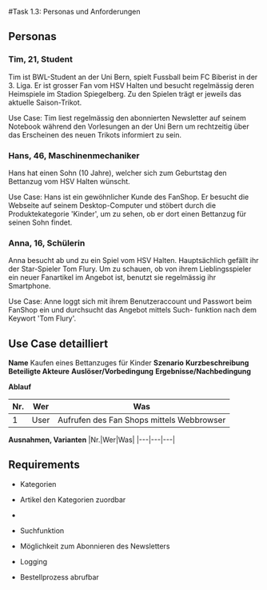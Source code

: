 #Task 1.3: Personas und Anforderungen

## Personas
### Tim, 21, Student
Tim ist BWL-Student an der Uni Bern, spielt Fussball beim FC Biberist in der 3. Liga. Er ist grosser Fan vom HSV Halten
und besucht regelmässig deren Heimspiele im Stadion Spiegelberg. Zu den Spielen trägt er jeweils das aktuelle
Saison-Trikot. 

Use Case: Tim liest regelmässig den abonnierten Newsletter auf seinem Notebook während den Vorlesungen an der Uni Bern um 
rechtzeitig über das Erscheinen des neuen Trikots informiert zu sein.


### Hans, 46, Maschinenmechaniker
Hans hat einen Sohn (10 Jahre), welcher sich zum Geburtstag den Bettanzug vom HSV Halten wünscht.

Use Case: Hans ist ein gewöhnlicher Kunde des FanShop. Er besucht die Webseite auf seinem Desktop-Computer und stöbert durch
die Produktekategorie 'Kinder', um zu sehen, ob er dort einen Bettanzug für seinen Sohn findet.

### Anna, 16, Schülerin
Anna besucht ab und zu ein Spiel vom HSV Halten. Hauptsächlich gefällt ihr der Star-Spieler Tom Flury. Um zu schauen, ob
von ihrem Lieblingsspieler ein neuer Fanartikel im Angebot ist, benutzt sie regelmässig ihr Smartphone.

Use Case: Anne loggt sich mit ihrem Benutzeraccount und Passwort beim FanShop ein und durchsucht das Angebot mittels Such-
funktion nach dem Keywort 'Tom Flury'. 


## Use Case detailliert
**Name**	Kaufen eines Bettanzuges für Kinder
**Szenario**
**Kurzbeschreibung**
**Beteiligte Akteure**
**Auslöser/Vorbedingung**
**Ergebnisse/Nachbedingung**


**Ablauf**

|Nr.|Wer|Was|
|---|---|---|
|1|User|Aufrufen des Fan Shops mittels Webbrowser|


**Ausnahmen, Varianten**
|Nr.|Wer|Was|
|---|---|---|


## Requirements

+ Kategorien
+ Artikel den Kategorien zuordbar
+

+ Suchfunktion
+ Möglichkeit zum Abonnieren des Newsletters
+ Logging
+ Bestellprozess abrufbar




